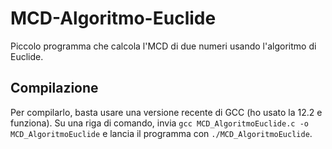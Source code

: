# MCD-Algoritmo-Euclide
Piccolo programma che calcola l'MCD di due numeri usando l'algoritmo di Euclide.
## Compilazione
Per compilarlo, basta usare una versione recente di GCC (ho usato la 12.2 e funziona).
Su una riga di comando, invia `gcc MCD_AlgoritmoEuclide.c -o MCD_AlgoritmoEuclide` e lancia il programma con `./MCD_AlgoritmoEuclide`.
